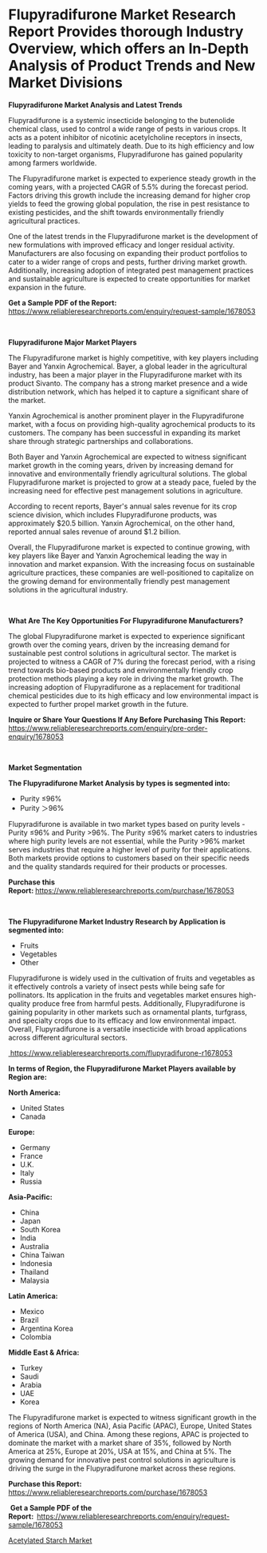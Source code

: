 <p><h1>Flupyradifurone Market Research Report Provides thorough Industry Overview, which offers an In-Depth Analysis of Product Trends and New Market Divisions</h1></p><p><strong>Flupyradifurone Market Analysis and Latest Trends</strong></p>
<p><p>Flupyradifurone is a systemic insecticide belonging to the butenolide chemical class, used to control a wide range of pests in various crops. It acts as a potent inhibitor of nicotinic acetylcholine receptors in insects, leading to paralysis and ultimately death. Due to its high efficiency and low toxicity to non-target organisms, Flupyradifurone has gained popularity among farmers worldwide.</p><p>The Flupyradifurone market is expected to experience steady growth in the coming years, with a projected CAGR of 5.5% during the forecast period. Factors driving this growth include the increasing demand for higher crop yields to feed the growing global population, the rise in pest resistance to existing pesticides, and the shift towards environmentally friendly agricultural practices.</p><p>One of the latest trends in the Flupyradifurone market is the development of new formulations with improved efficacy and longer residual activity. Manufacturers are also focusing on expanding their product portfolios to cater to a wider range of crops and pests, further driving market growth. Additionally, increasing adoption of integrated pest management practices and sustainable agriculture is expected to create opportunities for market expansion in the future.</p></p>
<p><strong>Get a Sample PDF of the Report:&nbsp;</strong> <a href="https://www.reliableresearchreports.com/enquiry/request-sample/1678053">https://www.reliableresearchreports.com/enquiry/request-sample/1678053</a></p>
<p>&nbsp;</p>
<p><strong>Flupyradifurone Major Market Players</strong></p>
<p><p>The Flupyradifurone market is highly competitive, with key players including Bayer and Yanxin Agrochemical. Bayer, a global leader in the agricultural industry, has been a major player in the Flupyradifurone market with its product Sivanto. The company has a strong market presence and a wide distribution network, which has helped it to capture a significant share of the market.</p><p>Yanxin Agrochemical is another prominent player in the Flupyradifurone market, with a focus on providing high-quality agrochemical products to its customers. The company has been successful in expanding its market share through strategic partnerships and collaborations.</p><p>Both Bayer and Yanxin Agrochemical are expected to witness significant market growth in the coming years, driven by increasing demand for innovative and environmentally friendly agricultural solutions. The global Flupyradifurone market is projected to grow at a steady pace, fueled by the increasing need for effective pest management solutions in agriculture.</p><p>According to recent reports, Bayer's annual sales revenue for its crop science division, which includes Flupyradifurone products, was approximately $20.5 billion. Yanxin Agrochemical, on the other hand, reported annual sales revenue of around $1.2 billion.</p><p>Overall, the Flupyradifurone market is expected to continue growing, with key players like Bayer and Yanxin Agrochemical leading the way in innovation and market expansion. With the increasing focus on sustainable agriculture practices, these companies are well-positioned to capitalize on the growing demand for environmentally friendly pest management solutions in the agricultural industry.</p></p>
<p>&nbsp;</p>
<p><strong>What Are The Key Opportunities For Flupyradifurone Manufacturers?</strong></p>
<p><p>The global Flupyradifurone market is expected to experience significant growth over the coming years, driven by the increasing demand for sustainable pest control solutions in agricultural sector. The market is projected to witness a CAGR of 7% during the forecast period, with a rising trend towards bio-based products and environmentally friendly crop protection methods playing a key role in driving the market growth. The increasing adoption of Flupyradifurone as a replacement for traditional chemical pesticides due to its high efficacy and low environmental impact is expected to further propel market growth in the future.</p></p>
<p><strong>Inquire or Share Your Questions If Any Before Purchasing This Report:</strong> <a href="https://www.reliableresearchreports.com/enquiry/pre-order-enquiry/1678053">https://www.reliableresearchreports.com/enquiry/pre-order-enquiry/1678053</a></p>
<p>&nbsp;</p>
<p><strong>Market Segmentation</strong></p>
<p><strong>The Flupyradifurone Market Analysis by types is segmented into:</strong></p>
<p><ul><li>Purity ≤96%</li><li>Purity ＞96%</li></ul></p>
<p><p>Flupyradifurone is available in two market types based on purity levels - Purity ≤96% and Purity >96%. The Purity ≤96% market caters to industries where high purity levels are not essential, while the Purity >96% market serves industries that require a higher level of purity for their applications. Both markets provide options to customers based on their specific needs and the quality standards required for their products or processes.</p></p>
<p><strong>Purchase this Report:&nbsp;</strong><a href="https://www.reliableresearchreports.com/purchase/1678053">https://www.reliableresearchreports.com/purchase/1678053</a></p>
<p>&nbsp;</p>
<p><strong>The Flupyradifurone Market Industry Research by Application is segmented into:</strong></p>
<p><ul><li>Fruits</li><li>Vegetables</li><li>Other</li></ul></p>
<p><p>Flupyradifurone is widely used in the cultivation of fruits and vegetables as it effectively controls a variety of insect pests while being safe for pollinators. Its application in the fruits and vegetables market ensures high-quality produce free from harmful pests. Additionally, Flupyradifurone is gaining popularity in other markets such as ornamental plants, turfgrass, and specialty crops due to its efficacy and low environmental impact. Overall, Flupyradifurone is a versatile insecticide with broad applications across different agricultural sectors.</p></p>
<p><a href="https://www.reliableresearchreports.com/flupyradifurone-r1678053">&nbsp;https://www.reliableresearchreports.com/flupyradifurone-r1678053</a></p>
<p><strong>In terms of Region, the Flupyradifurone Market Players available by Region are:</strong></p>
<p>
    <p> <strong> North America: </strong>
        <ul>
            <li>United States</li>
            <li>Canada</li>
        </ul>
        </p> 
    <p> <strong> Europe: </strong>
        <ul>
            <li>Germany</li>
            <li>France</li>
            <li>U.K.</li>
            <li>Italy</li>
            <li>Russia</li>
        </ul>
        </p> 
    <p> <strong> Asia-Pacific: </strong>
        <ul>
            <li>China</li>
            <li>Japan</li>
            <li>South Korea</li>
            <li>India</li>
            <li>Australia</li>
            <li>China Taiwan</li>
            <li>Indonesia</li>
            <li>Thailand</li>
            <li>Malaysia</li>
        </ul>
        </p> 
    <p> <strong> Latin America: </strong>
        <ul>
            <li>Mexico</li>
            <li>Brazil</li>
            <li>Argentina Korea</li>
            <li>Colombia</li>
        </ul>
        </p> 
    <p> <strong> Middle East & Africa: </strong>
        <ul>
            <li>Turkey</li>
            <li>Saudi</li>
            <li>Arabia</li>
            <li>UAE</li>
            <li>Korea</li>
        </ul>
    </p>
    </p>
<p><p>The Flupyradifurone market is expected to witness significant growth in the regions of North America (NA), Asia Pacific (APAC), Europe, United States of America (USA), and China. Among these regions, APAC is projected to dominate the market with a market share of 35%, followed by North America at 25%, Europe at 20%, USA at 15%, and China at 5%. The growing demand for innovative pest control solutions in agriculture is driving the surge in the Flupyradifurone market across these regions.</p></p>
<p><strong>Purchase this Report: </strong><a href="https://www.reliableresearchreports.com/purchase/1678053">https://www.reliableresearchreports.com/purchase/1678053</a></p>
<p>&nbsp;<strong>Get a Sample PDF of the Report:&nbsp;&nbsp;</strong><a href="https://www.reliableresearchreports.com/enquiry/request-sample/1678053">https://www.reliableresearchreports.com/enquiry/request-sample/1678053</a></p>
<p><strong></strong></p>
<p><p><a href="https://github.com/cameroneffertz/Market-Research-Report-List-1/blob/main/acetylated-starch-market.md">Acetylated Starch Market</a></p></p>